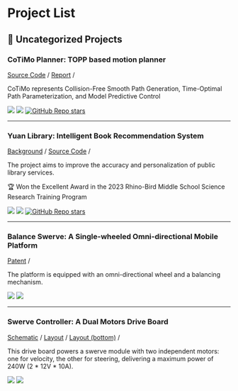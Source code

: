 # Project List

<!-- ### FRC Robots and Related Projects [\[view\]](/projects/frc.html){style="float:right;"}

<RightImg src="/projects/projects/2024-cotimo.gif" width=30% />

CoTiMo represents Collision-Free Smooth Path Generation, Time-Optimal Path Parameterization, and Model Predictive Control.

<Badges>
  <img src="/tags/first.svg">
</Badges> -->

## :paperclip: Uncategorized Projects

### CoTiMo Planner: TOPP based motion planner

<RightImg src="/projects/projects/2024-cotimo.gif" width=30% />

[Source Code](/redirect.html?link=https://github.com/zhangzrJerry/CoTiMo/) /
[Report](/posts/2024/cotimo-planner) /

CoTiMo represents Collision-Free Smooth Path Generation, Time-Optimal Path Parameterization, and Model Predictive Control

<Badges>
  <img src="/tags/ros.svg">
  <img src="/tags/cpp.svg">
  <a href="https://github.com/ZhangzrJerry/CoTiMo"><img alt="GitHub Repo stars" src="https://img.shields.io/github/stars/zhangzrjerry/cotimo"></a>
</Badges>

---

### Yuan Library: Intelligent Book Recommendation System

<RightImg src="/projects/projects/2023-rb.png" width=30% />

[Background](/redirect.html?link=https://cloud.tencent.com/developer/article/2258040) /
[Source Code](/redirect.html?link=https://github.com/ZhangzrJerry/RhinoBird) /

The project aims to improve the accuracy and personalization of public library services.

:trophy: Won the Excellent Award in the 2023 Rhino-Bird Middle School Science Research Training Program

<Badges>
  <img src="/tags/paddlepaddle.svg">
  <img src="/tags/flask.svg">
  <a href="https://github.com/ZhangzrJerry/RhinoBird"><img alt="GitHub Repo stars" src="https://img.shields.io/github/stars/zhangzrjerry/rhinobird"></a>
</Badges>

---

<RightImg src="/projects/projects/2022-bs.gif" width=20% />

### Balance Swerve: A Single-wheeled Omni-directional Mobile Platform

[Patent](/redirect.html?link=https://patents.google.com/patent/CN115107901A) /

The platform is equipped with an omni-directional wheel and a balancing mechanism.

<Badges>
  <img src="/tags/embedded.svg">
  <img src="/tags/control.svg">
</Badges>

---

### Swerve Controller: A Dual Motors Drive Board

<RightImg src="/projects/projects/2022-sc.png" width=30% />

[Schematic](/projects/projects/2022-sc-schematic.png) /
[Layout](/projects/projects/2022-sc-top.png) /
[Layout (bottom)](/projects/projects/2022-sc-bottom.png) /

This drive board powers a swerve module with two independent motors: one for velocity, the other for steering, delivering a maximum power of 240W (2 \* 12V \* 10A).

<Badges>
  <img src="/tags/embedded.svg">
  <img src="/tags/control.svg">
</Badges>

